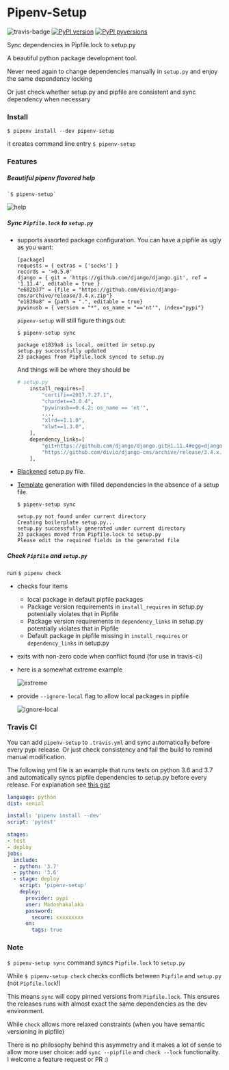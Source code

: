 # Pipenv-Setup
![travis-badge](https://travis-ci.org/Madoshakalaka/pipenv-setup.svg?branch=master)
[![PyPI version](https://badge.fury.io/py/pipenv-setup.svg)](https://badge.fury.io/py/pipenv-setup)
[![PyPI pyversions](https://img.shields.io/pypi/pyversions/pipenv-setup.svg)](https://pypi.python.org/pypi/pipenv-setup/)

Sync dependencies in Pipfile.lock to setup.py

A beautiful python package development tool.

Never need again to change dependencies 
manually in `setup.py` and enjoy the same
 dependency locking
 
 Or just check whether setup.py and pipfile are consistent and sync dependency when necessary
### Install

`$ pipenv install --dev pipenv-setup`

it creates command line entry `$ pipenv-setup`

### Features
##### Beautiful pipenv flavored help
    `$ pipenv-setup`

   ![help](https://raw.githubusercontent.com/Madoshakalaka/pipenv-setup/master/readme_assets/help.PNG)

##### Sync `Pipfile.lock` to `setup.py`
- supports assorted package configuration. You can have a pipfile as ugly as you want:
    ```Pipfile
    [package]
    requests = { extras = ['socks'] }
    records = '>0.5.0'
    django = { git = 'https://github.com/django/django.git', ref = '1.11.4', editable = true }
    "e682b37" = {file = "https://github.com/divio/django-cms/archive/release/3.4.x.zip"}
    "e1839a8" = {path = ".", editable = true}
    pywinusb = { version = "*", os_name = "=='nt'", index="pypi"}
    ```
    `pipenv-setup` will still figure things out:
    
    `$ pipenv-setup sync`
    ```
    package e1839a8 is local, omitted in setup.py
    setup.py successfully updated
    23 packages from Pipfile.lock synced to setup.py
    ```
    And things will be where they should be
    ```python
    # setup.py
        install_requires=[
            "certifi==2017.7.27.1",
            "chardet==3.0.4",
            "pywinusb==0.4.2; os_name == 'nt'",
            ...,
            "xlrd==1.1.0",
            "xlwt==1.3.0",
        ],
        dependency_links=[
            "git+https://github.com/django/django.git@1.11.4#egg=django",
            "https://github.com/divio/django-cms/archive/release/3.4.x.zip",
        ],
    ```
- [Blackened](https://github.com/psf/black) setup.py file.
- [Template](https://github.com/pypa/sampleproject/blob/master/setup.py) generation with filled dependencies in the absence of a setup file.

    `$ pipenv-setup sync`
    ```
    setup.py not found under current directory
    Creating boilerplate setup.py...
    setup.py successfully generated under current directory
    23 packages moved from Pipfile.lock to setup.py
    Please edit the required fields in the generated file
    ```
##### Check `Pipfile` and `setup.py`
run `$ pipenv check`
- checks four items
    - local package in default pipfile packages
    - Package version requirements in `install_requires` in setup.py potentially violates that in Pipfile
    - Package version requirements in `dependency_links` in setup.py potentially violates that in Pipfile
    - Default package in pipfile missing in `install_requires` or `dependency_links` in setup.py
- exits with non-zero code when conflict found (for use in travis-ci)
- here is a somewhat extreme example

    ![extreme](https://raw.githubusercontent.com/Madoshakalaka/pipenv-setup/master/readme_assets/extreme_errors.png)

- provide `--ignore-local` flag to allow local packages in pipfile

    ![ignore-local](https://raw.githubusercontent.com/Madoshakalaka/pipenv-setup/master/readme_assets/ignore_local.PNG)

### Travis CI

You can add `pipenv-setup` to `.travis.yml` and sync automatically before every pypi release. Or just check consistency and fail the build to remind manual modification.

The following yml file is an example that runs tests on python 3.6 and 3.7 and automatically syncs pipfile dependencies to setup.py before every release. For explanation see [this gist](https://gist.github.com/Madoshakalaka/84198d7c1b042027375481dc1b8cbae8)
```yml
language: python
dist: xenial

install: 'pipenv install --dev'
script: 'pytest'

stages:
- test
- deploy
jobs:
  include:
  - python: '3.7'
  - python: '3.6'
  - stage: deploy
    script: 'pipenv-setup'
    deploy:
      provider: pypi
      user: Madoshakalaka
      password:
        secure: xxxxxxxxx
      on:
        tags: true
```

### Note
`$ pipenv-setup sync` command syncs `Pipfile.lock` to `setup.py`

While `$ pipenv-setup check` checks conflicts between `Pipfile` and `setup.py` (not `Pipfile.lock`!) 


This means `sync` will copy pinned versions from `Pipfile.lock`. This ensures the releases runs with almost exact the same dependencies as the dev environment.

While `check` allows more relaxed constraints (when you have semantic versioning in pipfile)

There is no philosophy behind this asymmetry and it makes a lot of sense to allow more user choice: add `sync --pipfile` and `check --lock` functionality. I welcome a feature request or PR :)
